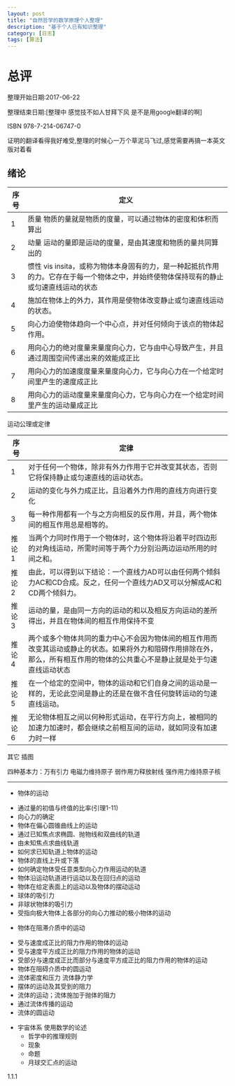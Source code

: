 ```yaml
---
layout: post
title: "自然哲学的数学原理个人整理"
description: "基于个人已有知识整理"
category: [日志]
tags: [算法]
---
```


# 总评

整理开始日期:2017-06-22

整理结束日期:[整理中 感觉技不如人甘拜下风 是不是用google翻译的啊]

ISBN 978-7-214-06747-0

证明的翻译看得我好难受,整理的时候心一万个草泥马飞过,感觉需要再搞一本英文版对着看

## 绪论

|序号|定义|
|---|---|
|1|质量 物质的量就是物质的度量，可以通过物体的密度和体积而算出|
|2|动量 运动的量即是运动的度量，是由其速度和物质的量共同算出的|
|3|惯性 vis insita，或称为物体本身固有的力，是一种起抵抗作用的力。它存在于每一个物体之中，并始终使物体保持现有的静止或匀速直线运动的状态|
|4|施加在物体上的外力，其作用是使物体改变静止或匀速直线运动的状态。|
|5|向心力迫使物体趋向一个中心点，并对任何倾向于该点的物体起作用。|
|6|用向心力的绝对度量来量度向心力，它与由中心导致产生，并且通过周围空间传递出来的效能成正比|
|7|用向心力的加速度度量来量度向心力，它与向心力在一个给定时间里产生的速度成正比|
|8|用向心力的运动度量来量度向心力，它与向心力在一个给定时间里产生的运动量成正比|

运动公理或定律

|序号|定律|
|---|---|
|1|对于任何一个物体，除非有外力作用于它并改变其状态，否则它将保持静止或匀速直线的运动状态。|
|2|运动的变化与外力成正比，且沿着外力作用的直线方向进行变化|
|3|每一种作用都有一个与之方向相反的反作用，并且，两个物体间的相互作用总是相等的。|
|推论1|当两个力同时作用于一个物体时，这个物体将沿着平时四边形的对角线运动，所需时间等于两个力分别沿两边运动所用的时间之和。|
|推论2|由此，可以得到以下结论：一个直线力AD可以由任何两个倾斜力AC和CD合成。反之，任何一个直线力AD又可以分解成AC和CD两个倾斜力。|
|推论3|运动的量，是由同一方向的运动的和以及相反方向运动的差所得出，并且在物体间的相互作用保持不变|
|推论4|两个或多个物体共同的重力中心不会因为物体间的相互作用而改变其运动或静止的状态。如果将外力和阻碍作用排除在外，那么，所有相互作用的物体的公共重心不是静止就是处于匀速直线运动状态|
|推论5|在一个给定的空间中，物体的运动和它们自身之间的运动是一样的，无论此空间是静止的还是在做不含任何旋转运动的匀速直线运动。|
|推论6|无论物体相互之间以何种形式运动，在平行方向上，被相同的加速力加速时，都会继续之前相互间的运动，就如同没有加速力时一样|

其它 插图

四种基本力：万有引力 电磁力维持原子 弱作用力释放射线 强作用力维持原子核

---

 - 物体的运动
  + 通过量的初值与终值的比率(引理1-11)
  + 向心力的确定
  + 物体在偏心圆锥曲线上的运动
  + 通过已知焦点求椭圆、抛物线和双曲线的轨道
  + 由未知焦点求曲线轨道
  + 如何求已知轨道上物体的运动
  + 物体的直线上升或下落
  + 如何确定物体受任意类型向心力作用运动的轨道
  + 物体沿运动轨道进行运动以及在回归点的运动
  + 物体在给定表面上的运动以及物体的摆动运动
  + 球体的吸引力
  + 非球状物体的吸引力
  + 受指向极大物体上各部分的向心力推动的极小物体的运动
 - 物体在阻滞介质中的运动
  + 受与速度成正比的阻力作用的物体的运动
  + 受与速度平方成正比的阻力作用的物体的运动
  + 受部分与速度成正比而部分与速度平方成正比的阻力作用的物体的运动
  + 物体在阻碍介质中的圆运动
  + 流体密度和压力 流体静力学
  + 摆体的运动及其受到的阻力
  + 流体的运动；流体施加于抛体的阻力
  + 通过流体传播的运动
  + 流体的圆运动
 - 宇宙体系 使用数学的论述
   + 哲学中的推理规则
   + 现象
   + 命题
   + 月球交汇点的运动


1.1.1 
